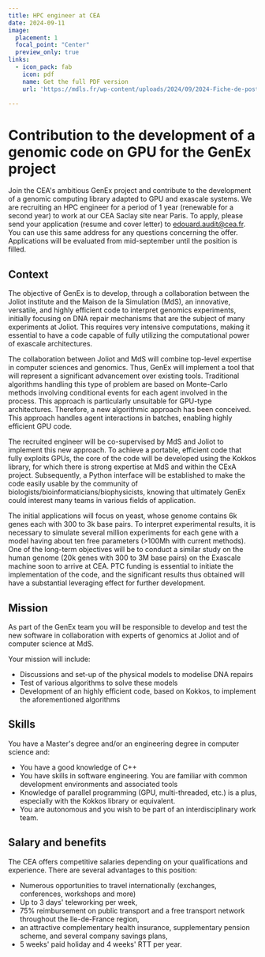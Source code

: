 ```yaml
---
title: HPC engineer at CEA
date: 2024-09-11
image:
  placement: 1
  focal_point: "Center"
  preview_only: true
links:
  - icon_pack: fab
    icon: pdf
    name: Get the full PDF version
    url: 'https://mdls.fr/wp-content/uploads/2024/09/2024-Fiche-de-poste-PTC_ExaGen.docx'

---
```


# Contribution to the development of a genomic code on GPU for the GenEx project

Join the CEA's ambitious GenEx project and contribute to the development of a genomic computing library adapted to GPU and exascale systems. We are recruiting an HPC engineer for a period of 1 year (renewable for a second year) to work at our CEA Saclay site near Paris.
To apply, please send your application (resume and cover letter) to edouard.audit@cea.fr. You can use this same address for any questions concerning the offer. Applications will be evaluated from mid-september until the position is filled.


## Context

The objective of GenEx is to develop, through a collaboration between the Joliot institute and the Maison de la Simulation (MdS), an innovative, versatile, and highly efficient code to interpret genomics experiments, initially focusing on DNA repair mechanisms that are the subject of many experiments at Joliot. This requires very intensive computations, making it essential to have a code capable of fully utilizing the computational power of exascale architectures.

The collaboration between Joliot and MdS will combine top-level expertise in computer sciences and genomics. Thus, GenEx will implement a tool that will represent a significant advancement over existing tools. Traditional algorithms handling this type of problem are based on Monte-Carlo methods involving conditional events for each agent involved in the process. This approach is particularly unsuitable for GPU-type architectures. Therefore, a new algorithmic approach has been conceived. This approach handles agent interactions in batches, enabling highly efficient GPU code.

The recruited engineer will be co-supervised by MdS and Joliot to implement this new approach. To achieve a portable, efficient code that fully exploits GPUs, the core of the code will be developed using the Kokkos library, for which there is strong expertise at MdS and within the CExA  project. Subsequently, a Python interface will be established to make the code easily usable by the community of biologists/bioinformaticians/biophysicists, knowing that ultimately GenEx could interest many teams in various fields of application.

The initial applications will focus on yeast, whose genome contains 6k genes each with 300 to 3k base pairs. To interpret experimental results, it is necessary to simulate several million experiments for each gene with a model having about ten free parameters (>100Mh with current methods). One of the long-term objectives will be to conduct a similar study on the human genome (20k genes with 300 to 3M base pairs) on the Exascale machine soon to arrive at CEA. PTC funding is essential to initiate the implementation of the code, and the significant results thus obtained will have a substantial leveraging effect for further development.


## Mission

As part of the GenEx team you will be responsible to develop and test the new software in collaboration with experts of genomics at Joliot and of computer science at MdS.

Your mission will include:

*	Discussions and set-up of the physical models to modelise DNA repairs
*	Test of various algorithms to solve these models
*	Development of an highly efficient code, based on Kokkos, to implement the aforementioned algorithms 

## Skills

You have a Master's degree and/or an engineering degree in computer science and:

* You have a good knowledge of C++ 
*	You have skills in software engineering. You are familiar with common development environments and associated tools 
*	Knowledge of parallel programming (GPU, multi-threaded, etc.) is a plus, especially with the Kokkos library or equivalent.
*	You are autonomous and you wish to be part of an interdisciplinary work team. 



## Salary and benefits

The CEA offers competitive salaries depending on your qualifications and experience.
There are several advantages to this position:

* Numerous opportunities to travel internationally (exchanges, conferences, workshops and more)
* Up to 3 days' teleworking per week,
* 75% reimbursement on public transport and a free transport network throughout the Ile-de-France region,
* an attractive complementary health insurance, supplementary pension scheme, and several company savings plans,
* 5 weeks' paid holiday and 4 weeks' RTT per year.


